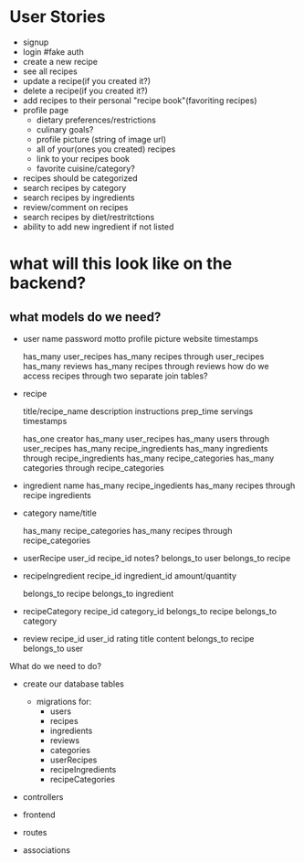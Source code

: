 # User Stories

- signup
- login #fake auth
- create a new recipe
- see all recipes
- update a recipe(if you created it?)
- delete a recipe(if you created it?)
- add recipes to their personal "recipe book"(favoriting recipes)
- profile page
  - dietary preferences/restrictions
  - culinary goals?
  - profile picture (string of image url)
  - all of your(ones you created) recipes
  - link to your recipes book
  - favorite cuisine/category?
- recipes should be categorized
- search recipes by category
- search recipes by ingredients
- review/comment on recipes
- search recipes by diet/restritctions
- ability to add new ingredient if not listed

# what will this look like on the backend?

## what models do we need?

- user
  name
  password
  motto
  profile picture
  website
  timestamps

  has_many user_recipes
  has_many recipes through user_recipes
  has_many reviews
  has_many recipes through reviews how do we access recipes through two separate join tables?

- recipe
    <!-- can only have one creator -->

  title/recipe_name
  description
  instructions
  prep_time
  servings
  timestamps

  has_one creator
  has_many user_recipes
  has_many users through user_recipes
  has_many recipe_ingredients
  has_many ingredients through recipe_ingredients
  has_many recipe_categories
  has_many categories through recipe_categories

- ingredient
  name
  has_many recipe_ingedients
  has_many recipes through recipe ingredients

- category
  name/title

  has_many recipe_categories
  has_many recipes through recipe_categories

- userRecipe
  user_id
  recipe_id
  notes?
  belongs_to user
  belongs_to recipe

- recipeIngredient
  recipe_id
  ingredient_id
  amount/quantity

  belongs_to recipe
  belongs_to ingredient

- recipeCategory
  recipe_id
  category_id
  belongs_to recipe
  belongs_to category

- review
  recipe_id
  user_id
  rating
  title
  content
  belongs_to recipe
  belongs_to user

What do we need to do?

- create our database tables

  - migrations for:
    - users
    - recipes
    - ingredients
    - reviews
    - categories
    - userRecipes
    - recipeIngredients
    - recipeCategories

- controllers
- frontend
- routes
- associations
